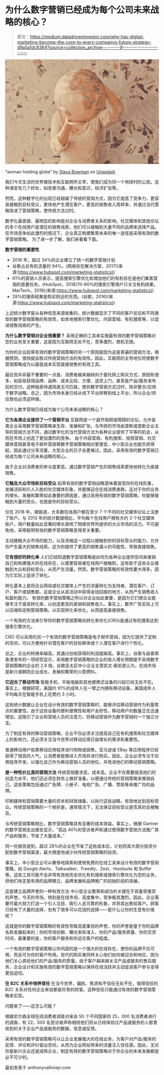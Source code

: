 # 为什么数字营销已经成为每个公司未来战略的核心？

> 原文：<https://medium.datadriveninvestor.com/why-has-digital-marketing-become-the-core-to-every-companys-future-strategy-d9a5a1dc8364?source=collection_archive---------9----------------------->

![](img/14565988916a232cd5d37f9d25a5b2d5.png)

“woman holding globe” by [Slava Bowman](https://unsplash.com/@slavab?utm_source=medium&utm_medium=referral) on [Unsplash](https://unsplash.com?utm_source=medium&utm_medium=referral)

我们今天生活的世界被技术和互联网所主宰，使我们成为同一个地球村的公民。这种演变有几个好处，如改善沟通，曝光和意识，经济扩张等。

然而，这种数字化的出现已经超越了传统的营销方式，因为它提高了竞争力，更容易接触到目标受众，更快地产生潜在客户，更高的销售收入周转率，并通过当代策略改进了营销策略，使传统方法过时。

数字化最直接、最明显的影响是对企业与消费者关系的影响。社交媒体和其他论坛的多个在线用户是潜在的销售线索，他们可以接触到大量不同的品牌来选择产品。在市场竞争如此激烈的情况下，企业真正构建繁荣未来的唯一途径是采用有效的数字营销策略。
为了进一步了解，我们来看看下面。

**数字营销的重要性**

*   2016 年，超过 34%的企业建立了统一的数字营销计划
*   谷歌占总有机流量的 94%。(网络存在解决方案，2017)(来源:[https://www.hubspot.com/marketing-statistics)](https://www.hubspot.com/marketing-statistics))
*   61%的营销人员表示，提高搜索引擎优化和增加他们的有机存在是他们集客营销的首要任务。(HubSpot，2018)70–80%的搜索引擎用户只关注有机结果。MarTech，2018)(来源:[https://www.hubspot.com/marketing-statistics)](https://www.hubspot.com/marketing-statistics))
*   28%的搜索结果是购买附近的东西。(谷歌，2016)(来源:[https://www.hubspot.com/marketing-statistics)](https://www.hubspot.com/marketing-statistics))

上述统计数字是从各种信息来源收集的。统计数据显示了不同的客户反应和不同类型的数字营销策略的有效性，如本地搜索引擎优化、内容营销、有机搜索等，以促进销售线索的产生。

**为什么数字营销对企业很重要？**
采用正确的工具来实施最有效的数字营销策略对您的业务至关重要，这是因为互联网无处不在，竞争激烈，商机无限。

为你的企业起草有效的数字营销策略的另一个原因是因为这是普遍的营销方法，根据预测，很快就会胜过传统营销方法的有效性。因此，互联网的主导地位将使数字营销策略成为以最低成本实现直接销售的有效工具。

最后但并非最不重要的一点是，消费者越来越倾向于委托网上购买方式，原因有很多，如容易获得品牌、品种、成本比较、方便、送货上门，甚至是产品/服务发布前的交付。这种独家待遇简直无可匹敌，使非数字营销方式过时，除非整合/应用于数字战略。总之，因为市场本身已经从线下平台转移到线上平台，所以企业/供应商也必须这样做。

为什么数字营销已经成为每个公司未来战略的核心？

**它为各类企业提供了一个营销平台**
互联网是一个避开阻碍或障碍的论坛，允许各类企业采用数字营销策略来生存、发展和扩张。与传统的市场由垄断或垄断企业主导的营销方法不同，通过数字化的当代营销方法为各种企业提供了平等的机会，从而在市场上创造了更加激烈的竞争。
由于内容营销、有机搜索、视频营销、社交媒体营销甚至电子邮件营销等数字营销策略相对更便宜，中小型企业也能负担得起，因此通过分享流量，大型企业的日子会更难过。因此，采用有效的数字营销已经成为每个公司未来战略的核心。

由于企业对消费者的参与度更高，通过数字营销产生的销售线索更快地转化为直接销售。

**它触及大众市场和目标受众**
起草有效的数字营销战略意味着提高你的在线形象，发展活跃和引人入胜的社交媒体形象，并能够迎合在线消费者群。这对于你的业务的增长、发展和繁荣如此重要的原因是，通过采用有效的数字营销策略，你能够接触到大量的受众，也就是你的目标受众。

仅在 2018 年，据报道，大多数在线用户都在至少 7 个不同的社交媒体论坛上注册了账户。与 2013 年的统计数据相比，平均每个在线用户拥有大约 3 个社交媒体账户。用户数量如此显著的增长表明了网络世界所提供的大众市场的活力。不可避免地，采用聪明有效的数字营销策略变得至关重要。

主动接触大众市场的能力，以及浓缩这一过程以接触到你的目标受众的能力，允许你产生最大的销售线索，这为你提供了更高的销售漏斗的可能性，导致直接销售。

**它有很好的转化率**
人们已经知道数字营销策略是如何为各种企业提供空间来推销自己和构建强大的在线存在，以便更容易被在线用户接触到，这有助于这些企业接触到大众和目标受众，从而产生流量。然而，数字营销策略的有效性要大得多，因为它实际上促进了转化。

转化基本上是将企业网站或社交媒体上产生的流量转化为支持者、潜在客户、订户、客户或销售额。这是企业从其活动中获得金钱回报的地方，从而产生销售收入和盈利能力。
有效的数字营销策略之所以对企业如此重要，是因为它们使企业能够专注于提高转化率，以创造更高的直销和销售收入。事实上，数字广告实际上可以压缩和定制营销策略，以实现转化率优化，从而提高直接销售。

一个有效的方法来引导你的数字营销策略向转化率优化(CRO)是通过有机搜索达到搜索引擎优化。

CRO 可以采用的另一个有效的数字营销策略是电子邮件营销，因为它提供了定制的空间，可以方便地针对潜在客户的目标群体或个人潜在客户进行个性化。

总之，企业的转换率越高，其通过创收获得的利润就越高。事实上，谷歌与益普索香港发布的一项研究显示，采用数字营销策略的企业的收入增长预期是不采用数字营销策略的企业的 2.8 倍。谷歌亚太区中小企业主管凯文·奥凯恩认为，在线市场是新兴或朝阳企业成长、发展和繁荣的火箭燃料。

**它迎合了移动市场**
智能手机、平板电脑和其他便携式设备的兴起已经无处不在。事实上，根据研究，美国约 91%的成年人在一臂之内拥有移动设备，美国成年人平均每天在智能手机上花费约 3 小时。

这些统计数据让企业在设计有效的数字营销策略时，能够评估移动营销作为利基焦点的重要性。由于这些设备的便利便携性和用户友好性，移动用户的数量正在迅速增加，这吸引了企业和营销人员的注意力，将移动营销作为数字营销的一个独立分支。

为了制定有效的移动营销策略，企业不仅必须关注提高自己在有机搜索和社交媒体上的影响力，还必须关注当今世界对移动应用日益增长的需求和重要性。

普通移动用户依靠移动应用程序进行购物或销售。亚马逊或 EBay 等应用程序已经获得了很高的人气，让消费者能够进入市场并进行购买。因此，企业必须专注于应用程序开发，以强化自己作为移动营销人员的地位，并改进他们的移动营销策略。

**是一种性价比高的营销方法**
传统营销要求高，成本高。企业不仅需要提高他们的创造力水平，他们还必须在财务上做好准备，以便通过传统的营销策略来推销自己。这些策略包括通过广告牌、小册子、电视广告、广播、赞助等来推广你的品牌。

印刷媒体和营销需要大量的资本和财政储备，以执行这些战略，有效地达到目标受众。传统营销策略的一个挫折是，通常情况下，无法保证目标受众是否真的会被触及。

与传统营销策略相比，数字营销策略具有显著的成本效益。事实上，根据 Gartner 的数字营销支出报告显示，“高达 40%的受访者声称通过使用数字营销方法推广其产品和服务，节省了大量成本。”

同一份报告提到，超过 28%的企业在节省了这些成本后，计划将其大部分投资分配到数字营销渠道，最大限度地减少对传统营销策略的投资。

事实上，中小型企业可以奢侈地探索和使用免费的在线工具来设计有效的数字营销策略，如 Google Alerts、Talkwalker、Freedly、Zest、Hootsuite 和 Buffer 等。这些工具可能不会非常有效地完全优化有机搜索或搜索引擎优化为您的业务，但他们肯定是有用的品牌建立，品牌发展和品牌推广的初始阶段的进展。

这是建立品牌声誉的一种有效方法
中小型企业繁荣和成功的关键在于其备受推崇的声誉。今天的市场，特别是在线市场，高度集中，竞争极其激烈。因此，企业需要尽最大努力打造一个引人注目、吸引人且可靠的形象，并将其出售给客户。顾客已经有了大量的选择，也有了很多可以花钱的选择——是什么让你的生意有价值呢？

这就是你的数字营销策略的有效性导致高度重视的声誉。你的声誉是基于你的品牌名称发展起来的；你的市场份额、曝光率和准入、你的产品/服务质量、你的交货时间，最重要的是，你的客户服务和你迎合客户的程度。

一个有效的数字营销策略让你巩固的是一个强大的在线存在，使你的品牌不仅可用，而且可为你的客户所用。现代的购买者同样关心他们如何被迎合和响应，因为他们关心卖给他们的产品/服务的质量。由于客户越来越关注产品或服务的售后服务，企业设计和实施有效的数字营销策略以保持在线活跃并主动促进客户参与变得更加迫切。

**在 B2C 关系中培养信任**
在当今世界，偏执、焦虑和不信任无处不在，值得信任的 B2C 关系对任何企业来说都是珍贵的财富。这种信任只能通过有效的数字营销策略来实现。

问题来了——这怎么可能？

根据尼尔森全球在线消费者调查对来自 50 个不同国家的 25，000 名消费者进行的调查，有 22，500 名受访者声称相信他们将从已经体验过产品或服务的人那里收到的关于企业产品或服务的数据、信息或反馈。

采用有效的数字营销策略可以让企业发展强大的在线业务，为客户对产品/服务的反馈、评论和评价留出空间，从而为企业网站带来的流量注入信任感。因此，无论你是新兴企业还是成熟企业，制定有效的数字营销策略对于你企业的未来发展都是必不可少的。

最初发表于 anthonyvallonejr.com